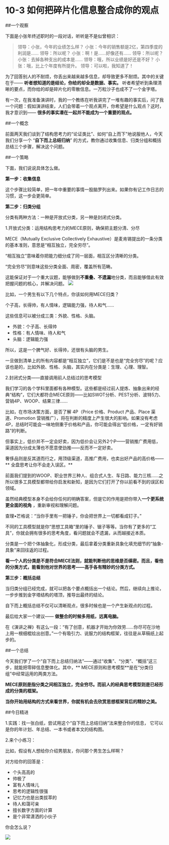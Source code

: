 # 10-3 如何把碎片化信息整合成你的观点


##一个观察

下面是小张年终述职时的一段对话，听听是不是似曾相识：
>领导：小张，今年的业绩怎么样？
小张：今年的销售额是2亿，第四季度的利润是……
领导：所以呢？
小张：啊！是……好像还有……
领导：所以呢？
小张：去掉各种支出的成本是……
领导：哦，所以业绩是好还是不好？
小张：哦，比上个年度有所提升。
领导：可以啦，我知道了！


为了回答别人的不耐烦，你丢出来越来越多信息，却导致更多不耐烦。其中的关键在于—— **听者想知道的是结论，你给的却全是数据、事实。** 听者希望听到条理清晰的要点，而你给的却是碎片化的零散信息。一万粒沙子也成不了一个金字塔。

有一次，在我准备演讲时，我的一个教练在听我讲完了一堆有趣的事实后，问了我一个问题：假如演讲结束，人们会带着一个观点离开，你希望是什么观点？这时，我才意识到—— **很多的事实凑在一起并不能成为一个重要的观点。**

##一个概念

前面两天我们谈到了结构思考力的“论证类比”、如何“自上而下”地说服他人，今天我们分享一个 “**自下而上总结归纳**” 的方式，教你通过收集信息、归类分组和概括总结三个步骤，解决这个问题。

##一个策略

下面，我们说说具体怎么做。

**第一步：收集信息**

这个步骤比较简单，把一年中重要的事情一股脑罗列出来。如果你有记工作日志的习惯，这一步会更简单。

**第二步：归类分组**

分类有两种方法：一种是开放式分类，另一种是封闭式分类。

1.开放式分类：运用结构思考力的MECE原则，确保把主题分清、分尽

MECE（Mutually Exclusive Collectively Exhaustive）是麦肯锡提出的一条分类的基本准则，意思是“相互独立，完全穷尽”。

“相互独立”意味着你把能力细分成了同一层面，相互区分清晰的分类。

“完全穷尽”则意味这些分类全面、周密，覆盖所有范畴。

这能保证对于一个重大议题，能够做到**不重叠、不遗漏**地分类，而且能够借此有效把握问题的核心，并解决问题。
![](./_image/img_1505.jpg)


比如，一个男生有以下几个特点，你该如何用MECE归类？

个子高，长得帅，有人情味，逻辑能力强，待人和气……

这些信息可以被分成三类：外貌、性格、头脑。
- 外貌：个子高、长得帅
- 性格：有人情味、待人和气
- 头脑：逻辑能力强

所以，这是一个脾气好、长得帅，还很有头脑的男生。

一旦做到清单上的所有内容都是“相互独立”，它们是不是也是“完全穷尽”的呢？应该也是的，比如外貌、性格、头脑，其实内在分类是：生理、心理、理智。

2.封闭式分类——直接调用前人总结过的思考模型

我们学习的各个学科里面都有各种模型。这些都是经过前人提炼、抽象出来的经典“结构”，它们大都符合MECE原则——比如SWOT分析、PEST分析、波特5力、营销4P、WOOP、结果三律……

比如，在市场决策方面，是否了解 4P（Price 价格、Product 产品、Place 渠道、Promotion 营销推广），将在判断的精度上产生很大的影响。如果没有考虑 4P，总结时可能会一味地侧重于价格和产品，你可能会得出“低价格，一定有好销路”的判断。

但事实上，低价并不一定会好卖，因为低价会让另外2个P——营销推广费用低，渠道因为分成太薄也不愿意使劲推——反而不一定好卖。

奢侈品则是反其道而行之，用顶级渠道，高推广费用，也卖出好产品的高价格——** 全盘思考让你不会走入误区。**

前面我们提到的WOOP、职业世界三种人、组合式人生、车日路、能力三核……之所以很多工具模型都带给你启发和新知，是因为它们打开了你以前看不到的误区和领域。

虽然经典模型本身不会给你任何的明确答案，但是它的作用是把你带入**一个更系统更全面的视角** ，重新审视和理解问题。

查理•芒格说：“当你手里有一把锤子，你会把世界上一切都看成钉子。”

不同的工具模型就是你“思想工具箱”里的锤子、锯子等等。当你有了更多的“工具”，你就会拥有很多的思考角度，看问题就会不遗漏，从而越接近本质。

分类是一个把个体抽象化，形成分类，最后拿着分类重新具象化填充细节的“抽象-具象”来回往返的过程。

**看一个人的分类是不是符合MECE法则，就能判断他的思维是否缜密。而且，看他的分类方式，能看到他对世界的思考——高手各有精妙的分类方式。**

**第三步：概括总结**

当归类分组已经完成，就可以把各个要点概括出一个结论。然后，继续向上推论，一步步推到金字塔结构的塔顶，推导出最终的结论。

自下而上概括总结不仅可以清晰观点，很多时候也是一个产生新观点的过程。

最后给大家一个建议—— **做整合的时候多用纸，远离电脑。**

在《演讲之禅》有这么一段：“有了创意，机器才开始为你效劳……你尽可在沙地上用一根细棍绘出创意。”一个有吸引力、说服力的结构框架，往往是从草稿纸上起步的。

##一个总结

今天我们学了一个“自下而上总结归纳法”——通过“收集”、“分类”、“概括”这三步，就能把零碎信息整体化。其中，** MECE原则和思考模型**是在“分类归组”中经常运用的两类方法。

**MECE原则是指分类之间相互独立，完全穷尽。而前人的经典思考模型则是已经形成的分类的框架。**

**当你开始用结构的方式来看世界，你就有机会去欣赏思想框架背后的精妙之美。**

##今日精进

1.实践：找一张白纸，尝试用这个“自下而上总结归纳”法来整合你的信息， 它可以是你的年计划、年总结、一本书或者本文的结构图。

2.来个小练习：

比如，假设有人想给你介绍男朋友，你问那个男生怎么样啊？

对方给你的回答是：
- 个头高高的
- 帅极了
- 富有人情味儿
- 思考的逻辑性很强
- 记忆力也是出类拔萃的
- 待人和蔼可亲
- 擅长数字方面的计算
- 是个非常潇洒的小伙子

你会怎么说？

![](./_image/img_1506.jpg)
